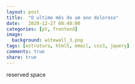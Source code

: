 ```yaml
---
layout: post
title:  "O ultimo mês de um ano doloroso"
date:   2020-12-27 08:40:00
categories: [pt, frontend]
image:
  background: witewall_3.png
tags: [estrutura, html5, email, css3, jquery]
comments: true
share: true
---
```

reserved space